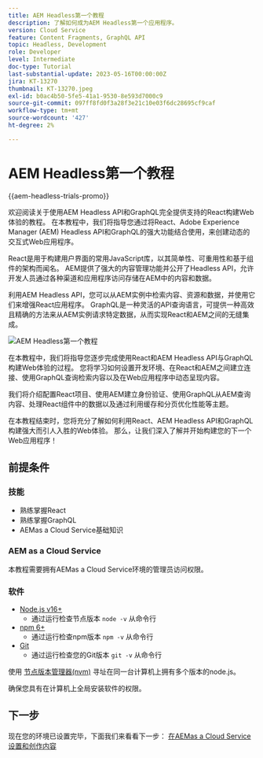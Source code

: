 ```yaml
---
title: AEM Headless第一个教程
description: 了解如何成为AEM Headless第一个应用程序。
version: Cloud Service
feature: Content Fragments, GraphQL API
topic: Headless, Development
role: Developer
level: Intermediate
doc-type: Tutorial
last-substantial-update: 2023-05-16T00:00:00Z
jira: KT-13270
thumbnail: KT-13270.jpeg
exl-id: b0ac4b50-5fe5-41a1-9530-8e593d7000c9
source-git-commit: 097ff8fd0f3a28f3e21c10e03f6dc28695cf9caf
workflow-type: tm+mt
source-wordcount: '427'
ht-degree: 2%

---
```


# AEM Headless第一个教程

{{aem-headless-trials-promo}}

欢迎阅读关于使用AEM Headless API和GraphQL完全提供支持的React构建Web体验的教程。 在本教程中，我们将指导您通过将React、Adobe Experience Manager (AEM) Headless API和GraphQL的强大功能结合使用，来创建动态的交互式Web应用程序。

React是用于构建用户界面的常用JavaScript库，以其简单性、可重用性和基于组件的架构而闻名。 AEM提供了强大的内容管理功能并公开了Headless API，允许开发人员通过各种渠道和应用程序访问存储在AEM中的内容和数据。

利用AEM Headless API，您可以从AEM实例中检索内容、资源和数据，并使用它们来增强React应用程序。 GraphQL是一种灵活的API查询语言，可提供一种高效且精确的方法来从AEM实例请求特定数据，从而实现React和AEM之间的无缝集成。

![AEM Headless第一个教程](./assets/overview/overview.png)

在本教程中，我们将指导您逐步完成使用React和AEM Headless API与GraphQL构建Web体验的过程。 您将学习如何设置开发环境、在React和AEM之间建立连接、使用GraphQL查询检索内容以及在Web应用程序中动态呈现内容。

我们将介绍配置React项目、使用AEM建立身份验证、使用GraphQL从AEM查询内容、处理React组件中的数据以及通过利用缓存和分页优化性能等主题。

在本教程结束时，您将充分了解如何利用React、AEM Headless API和GraphQL构建强大而引人入胜的Web体验。 那么，让我们深入了解并开始构建您的下一个Web应用程序！

## 前提条件

### 技能

+ 熟练掌握React
+ 熟练掌握GraphQL
+ AEMas a Cloud Service基础知识

### AEM as a Cloud Service

本教程需要拥有AEMas a Cloud Service环境的管理员访问权限。

### 软件

+ [Node.js v16+](https://nodejs.org/en/)
   + 通过运行检查节点版本 `node -v` 从命令行
+ [npm 6+](https://www.npmjs.com/)
   + 通过运行检查npm版本 `npm -v` 从命令行
+ [Git](https://git-scm.com/)
   + 通过运行检查您的Git版本 `git -v` 从命令行

使用 [节点版本管理器(nvm)](https://github.com/nvm-sh/nvm) 寻址在同一台计算机上拥有多个版本的node.js。

确保您具有在计算机上全局安装软件的权限。

## 下一步

现在您的环境已设置完毕，下面我们来看看下一步： [在AEMas a Cloud Service设置和创作内容](./1-content-modeling.md)
